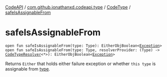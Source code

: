 [CodeAPI](../../index.md) / [com.github.jonathanxd.codeapi.type](../index.md) / [CodeType](index.md) / [safeIsAssignableFrom](.)

# safeIsAssignableFrom

`open fun safeIsAssignableFrom(type: Type): EitherObjBoolean<`[`Exception`](https://kotlinlang.org/api/latest/jvm/stdlib/kotlin/-exception/index.html)`>`
`open fun safeIsAssignableFrom(type: Type, resolverProvider: (Type) -> `[`CodeTypeResolver`](../-code-type-resolver/index.md)`<*>): EitherObjBoolean<`[`Exception`](https://kotlinlang.org/api/latest/jvm/stdlib/kotlin/-exception/index.html)`>`

Returns `Either` that holds either failure exception or whether `this type` is assignable
from [type](safe-is-assignable-from.md#com.github.jonathanxd.codeapi.type.CodeType$safeIsAssignableFrom(java.lang.reflect.Type)/type).

